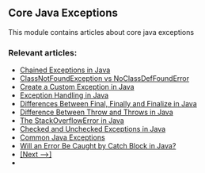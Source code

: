 ## Core Java Exceptions

This module contains articles about core java exceptions

### Relevant articles:
- [Chained Exceptions in Java](https://www.baeldung.com/java-chained-exceptions)
- [ClassNotFoundException vs NoClassDefFoundError](https://www.baeldung.com/java-classnotfoundexception-and-noclassdeffounderror)
- [Create a Custom Exception in Java](https://www.baeldung.com/java-new-custom-exception)
- [Exception Handling in Java](https://www.baeldung.com/java-exceptions)
- [Differences Between Final, Finally and Finalize in Java](https://www.baeldung.com/java-final-finally-finalize)
- [Difference Between Throw and Throws in Java](https://www.baeldung.com/java-throw-throws)
- [The StackOverflowError in Java](https://www.baeldung.com/java-stack-overflow-error)
- [Checked and Unchecked Exceptions in Java](https://www.baeldung.com/java-checked-unchecked-exceptions)
- [Common Java Exceptions](https://www.baeldung.com/java-common-exceptions)
- [Will an Error Be Caught by Catch Block in Java?](https://www.baeldung.com/java-error-catch)
- [[Next -->]](../core-java-exceptions-2)
- 